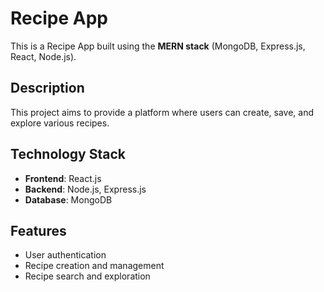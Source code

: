 # Recipe App

This is a Recipe App built using the **MERN stack** (MongoDB, Express.js, React, Node.js).

## Description
This project aims to provide a platform where users can create, save, and explore various recipes.

## Technology Stack
- **Frontend**: React.js
- **Backend**: Node.js, Express.js
- **Database**: MongoDB

## Features
- User authentication
- Recipe creation and management
- Recipe search and exploration

